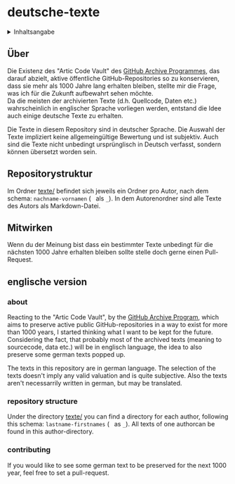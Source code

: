 # deutsche-texte

<details>
<summary>Inhaltsangabe</summary>

- [Über](#%c3%9cber)
- [Repositorystruktur](#repositorystruktur)
- [Mitwirken](#mitwirken)
- [englische version](#englische-version)
  - [about](#about)
  - [repository structure](#repository-structure)
  - [contributing](#contributing)
</details>

## Über
Die Existenz des "Artic Code Vault" des [GitHub Archive Programmes](https://archiveprogram.github.com/), das darauf abzielt, aktive öffentliche GitHub-Repositories so zu konservieren, dass sie mehr als 1000 Jahre lang erhalten bleiben, stellte mir die Frage, was ich für die Zukunft aufbewahrt sehen möchte. <br>
Da die meisten der archivierten Texte (d.h. Quellcode, Daten etc.) wahrscheinlich in englischer Sprache vorliegen werden, entstand die Idee auch einige deutsche Texte zu erhalten. 

Die Texte in diesem Repository sind in deutscher Sprache. Die Auswahl der Texte impliziert keine allgemeingültige Bewertung und ist subjektiv. Auch sind die Texte nicht unbedingt ursprünglisch in Deutsch verfasst, sondern können übersetzt worden sein.

## Repositorystruktur
Im Ordner [texte/](./texte) befindet sich jeweils ein Ordner pro Autor, nach dem schema: `nachname-vornamen` (` ` als `_`). In dem Autorenordner sind alle Texte des Autors als Markdown-Datei.

## Mitwirken
Wenn du der Meinung bist dass ein bestimmter Texte unbedingt für die nächsten 1000 Jahre erhalten bleiben sollte stelle doch gerne einen Pull-Request.

## englische version

### about
Reacting to the "Artic Code Vault", by the [GitHub Archive Program](https://archiveprogram.github.com/), which aims to preserve active public GitHub-repositories in a way to exist for more than 1000 years, I started thinking what I want to be kept for the future. <br>
Considering the fact, that probably most of the archived texts (meaning to sourcecode, data etc.) will be in englisch language, the idea to also preserve some german texts popped up. 

The texts in this repository are in german language. The selection of the texts doesn't imply any valid valuation and is quite subjective. Also the texts aren't necessarrily written in german, but may be translated.

### repository structure
Under the directory [texte/](./texte) you can find a directory for each author, following this schema: `lastname-firstnames` (` ` as `_`). All texts of one authorcan be found in this author-directory.

### contributing
If you would like to see some german text to be preserved for the next 1000 year, feel free to set a pull-request.
